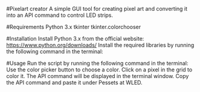 #Pixelart creator
A simple GUI tool for creating pixel art and converting it into an API command to control LED strips.

#Requirements
Python 3.x
tkinter
tkinter.colorchooser

#Installation
Install Python 3.x from the official website: https://www.python.org/downloads/
Install the required libraries by running the following command in the terminal:

<pip install tkinter>
<pip install tkinter.colorchooser>

#Usage
Run the script by running the following command in the terminal:
<python pixelart_creator.py>
Use the color picker button to choose a color.
Click on a pixel in the grid to color it.
The API command will be displayed in the terminal window.
Copy the API command and paste it under Pessets at WLED.
